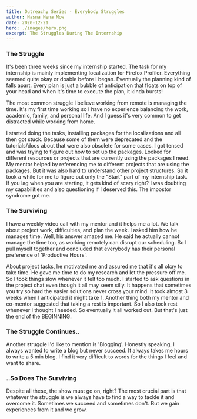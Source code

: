 ```yaml
---
title: Outreachy Series - Everybody Struggles
author: Hasna Hena Mow
date: 2020-12-21
hero: ./images/hero.png
excerpt: The Struggles During The Internship
---
```

### The Struggle

It's been three weeks since my internship started. The task for my internship is mainly implementing localization for Firefox Profiler. Everything seemed quite okay or doable before I began. Eventually the planning kind of falls apart. Every plan is just a bubble of anticipation that floats on top of your head and when it's time to execute the plan, it kinda bursts!

The most common struggle I believe working from remote is managing the time. It's my first time working so I have no experience balancing the work, academic, family, and personal life. And I guess it's very common to get distracted while working from home.

I started doing the tasks, installing packages for the localizations and all then got stuck. Because some of them were deprecated and the tutorials/docs about that were also obsolete for some cases. I got tensed and was trying to figure out how to set up the packages. Looked for different resources or projects that are currently using the packages I need. My mentor helped by referencing me to different projects that are using the packages. But it was also hard to understand other project structures. So it took a while for me to figure out only the "Start" part of my internship task. If you lag when you are starting, it gets kind of scary right? I was doubting my capabilities and also questioning if I deserved this. The impostor syndrome got me.


### The Surviving

I have a weekly video call with my mentor and it helps me a lot. We talk about project work, difficulties, and plan the week. I asked him how he manages time. Well, his answer amazed me. He said he actually cannot manage the time too, as working remotely can disrupt our scheduling. So I pull myself together and concluded that everybody has their personal preference of 'Productive Hours'. 

About project tasks, he motivated me and assured me that it's all okay to take time. He gave me time to do my research and let the pressure off me. So I took things slow whenever it felt too much. I started to ask questions in the project chat even though it all may seem silly. It happens that sometimes you try so hard the easier solutions never cross your mind. It took almost 3 weeks when I anticipated it might take 1. Another thing both my mentor and co-mentor suggested that taking a rest is important. So I also took rest whenever I thought I needed. So eventually it all worked out. But that's just the end of the BEGINNING.

### The Struggle Continues..

Another struggle I'd like to mention is 'Blogging'. Honestly speaking, I always wanted to write a blog but never succeed. It always takes me hours to write a 5 min blog. I find it very difficult to words for the things I feel and want to share.

### ..So Does The Surviving

Despite all these, the show must go on, right? The most crucial part is that whatever the struggle is we always have to find a way to tackle it and overcome it. Sometimes we succeed and sometimes don't. But we gain experiences from it and we grow. 